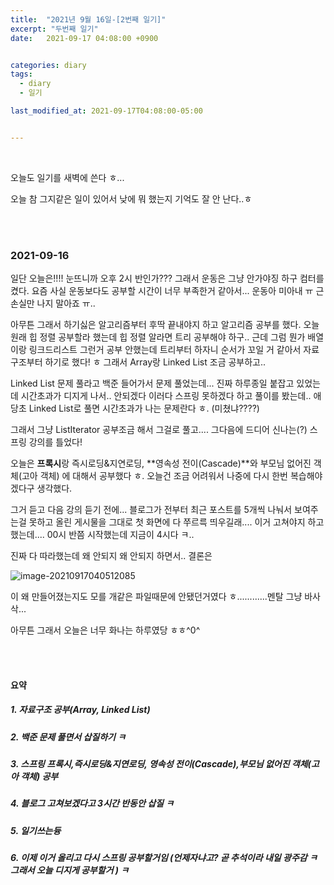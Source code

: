 ```yaml
---
title:  "2021년 9월 16일-[2번째 일기]"
excerpt: "두번째 일기"
date:   2021-09-17 04:08:00 +0900


categories: diary
tags:
  - diary
  - 일기

last_modified_at: 2021-09-17T04:08:00-05:00


---
```


<br/>

오늘도 일기를 새벽에 쓴다 ㅎ...

오늘 참 그지같은 일이 있어서 낮에 뭐 했는지 기억도 잘 안 난다..ㅎ

<br/>

<br/>

### 2021-09-16 

일단 오늘은!!!! 눈뜨니까 오후 2시 반인가??? 그래서 운동은 그냥 안가야징 하구 컴터를 켰다. 요즘 사실 운동보다도 공부할 시간이 너무 부족한거 같아서... 운동아 미아내 ㅠ 근손실만 나지 말아죠 ㅠ..

아무튼 그래서 하기싫은 알고리즘부터 후딱 끝내야지 하고 알고리즘 공부를 했다. 오늘 원래 힙 정렬 공부할라 했는데 힙 정렬 알라면 트리 공부해야 하구.. 근데 그럼 뭔가 배열이랑 링크드리스트 그런거 공부 안했는데 트리부터 하자니 순서가 꼬일 거 같아서 자료구조부터 하기로 했다! ㅎ 그래서 Array랑 Linked List 조금 공부하고..

Linked List 문제 풀라고 백준 들어가서 문제 풀었는데... 진짜 하루종일 붙잡고 있었는데 시간초과가 디지게 나서.. 안되겠다 이러다 스프링 못하겠다 하고 풀이를 봤는데.. 애당초 Linked List로 풀면 시간초과가 나는 문제란다 ㅎ. (미쳤냐????)

그래서 그냥 ListIterator 공부조금 해서 그걸로 풀고.... 그다음에 드디어 신나는(?) 스프링 강의를 틀었다!

오늘은 **프록시**랑 즉시로딩&지연로딩, **영속성 전이(Cascade)**와 부모님 없어진 객체(고아 객체) 에 대해서 공부했다 ㅎ. 오늘건 조금 어려워서 나중에 다시 한번 복습해야겠다구 생각했다.

그거 듣고 다음 강의 듣기 전에... 블로그가 전부터 최근 포스트를 5개씩 나눠서 보여주는걸 못하고 올린 게시물을 그대로 첫 화면에 다 쭈르륵 띄우길래.... 이거 고쳐야지 하고 했는데.... 00시 반쯤 시작했는데 지금이 4시다 ㅋ..

진짜 다 따라했는데 왜 안되지 왜 안되지 하면서.. 결론은

![image-20210917040512085](https://raw.githubusercontent.com/ShinDongHun1/image_repo/main/img/image-20210917040512085.png)



이 왜 만들어졌는지도 모를 개같은 파일때문에 안됐던거였다 ㅎ............멘탈 그냥 바사삭...

아무튼 그래서 오늘은 너무 화나는 하루였당 ㅎㅎ^0^

<br/>

<br/>

#### 요약

##### 1. 자료구조 공부(Array, Linked List)

##### 2. 백준 문제 풀면서 삽질하기 ㅋ

##### 3. 스프링 **프록시**,즉시로딩&지연로딩, **영속성 전이(Cascade)**,부모님 없어진 객체(고아 객체) 공부

##### 4. 블로그 고쳐보겠다고 3시간 반동안 삽질 ㅋ

##### 5. 일기쓰는듕

##### 6. 이제 이거 올리고 다시 스프링 공부할거임 (언제자냐고? 곧 추석이라 내일 광주감 ㅋ 그래서 오늘 디지게 공부할거 ) ㅋ



